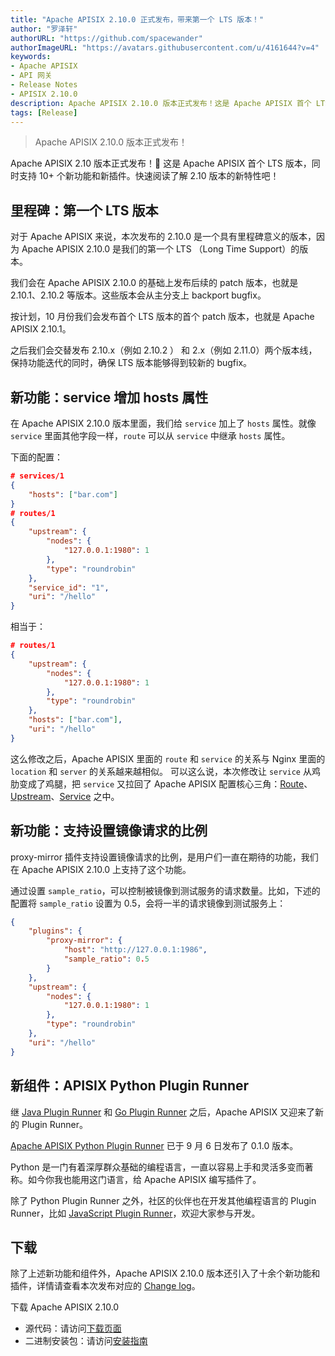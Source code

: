 ```yaml
---
title: "Apache APISIX 2.10.0 正式发布，带来第一个 LTS 版本！"
author: "罗泽轩"
authorURL: "https://github.com/spacewander"
authorImageURL: "https://avatars.githubusercontent.com/u/4161644?v=4"
keywords:
- Apache APISIX
- API 网关
- Release Notes
- APISIX 2.10.0
description: Apache APISIX 2.10.0 版本正式发布！这是 Apache APISIX 首个 LTS 版本，同时支持 10+ 个新功能和新插件。
tags: [Release]
---
```


> Apache APISIX 2.10.0 版本正式发布！

<!--truncate-->

Apache APISIX 2.10 版本正式发布！🎉 这是 Apache APISIX 首个 LTS 版本，同时支持 10+ 个新功能和新插件。快速阅读了解 2.10 版本的新特性吧！

## 里程碑：第一个 LTS 版本

对于 Apache APISIX 来说，本次发布的 2.10.0 是一个具有里程碑意义的版本，因为 Apache APISIX 2.10.0 是我们的第一个 LTS （Long Time Support）的版本。

我们会在 Apache APISIX 2.10.0 的基础上发布后续的 patch 版本，也就是 2.10.1、2.10.2 等版本。这些版本会从主分支上 backport bugfix。

按计划，10 月份我们会发布首个 LTS 版本的首个 patch 版本，也就是 Apache APISIX 2.10.1。

之后我们会交替发布 2.10.x（例如 2.10.2 ） 和 2.x（例如 2.11.0）两个版本线，保持功能迭代的同时，确保 LTS 版本能够得到较新的 bugfix。

## 新功能：service 增加 hosts 属性

在 Apache APISIX 2.10.0 版本里面，我们给 `service` 加上了 `hosts` 属性。就像 `service` 里面其他字段一样，`route` 可以从 `service` 中继承 `hosts` 属性。

下面的配置：

```json
# services/1
{
    "hosts": ["bar.com"]
}
# routes/1
{
    "upstream": {
        "nodes": {
            "127.0.0.1:1980": 1
        },
        "type": "roundrobin"
    },
    "service_id": "1",
    "uri": "/hello"
}
```

相当于：

```json
# routes/1
{
    "upstream": {
        "nodes": {
            "127.0.0.1:1980": 1
        },
        "type": "roundrobin"
    },
    "hosts": ["bar.com"],
    "uri": "/hello"
}
```

这么修改之后，Apache APISIX 里面的 `route` 和 `service` 的关系与 Nginx 里面的 `location` 和 `server` 的关系越来越相似。 可以这么说，本次修改让 `service` 从鸡肋变成了鸡腿，把 `service` 又拉回了 Apache APISIX 配置核心三角：[Route](http://apisix.apache.org/zh/docs/apisix/architecture-design/route)、 [Upstream](http://apisix.apache.org/zh/docs/apisix/architecture-design/upstream)、[Service](http://apisix.apache.org/zh/docs/apisix/architecture-design/service) 之中。

## 新功能：支持设置镜像请求的比例

proxy-mirror 插件支持设置镜像请求的比例，是用户们一直在期待的功能，我们在 Apache APISIX 2.10.0 上支持了这个功能。

通过设置 `sample_ratio`，可以控制被镜像到测试服务的请求数量。比如，下述的配置将 `sample_ratio` 设置为 0.5，会将一半的请求镜像到测试服务上：

```json
{
    "plugins": {
        "proxy-mirror": {
            "host": "http://127.0.0.1:1986",
            "sample_ratio": 0.5
        }
    },
    "upstream": {
        "nodes": {
            "127.0.0.1:1980": 1
        },
        "type": "roundrobin"
    },
    "uri": "/hello"
}
```

## 新组件：APISIX Python Plugin Runner

继 [Java Plugin Runner](https://apisix.apache.org/blog/2021/06/21/use-Java-to-write-Apache-APISIX-plugins/) 和 [Go Plugin Runner](https://apisix.apache.org/blog/2021/08/19/go-makes-Apache-APISIX-better/) 之后，Apache APISIX 又迎来了新的 Plugin Runner。

[Apache APISIX Python Plugin Runner](https://github.com/apache/apisix-python-plugin-runner) 已于 9 月 6 日发布了 0.1.0 版本。

Python 是一门有着深厚群众基础的编程语言，一直以容易上手和灵活多变而著称。如今你我也能用这门语言，给 Apache APISIX 编写插件了。

除了 Python Plugin Runner 之外，社区的伙伴也在开发其他编程语言的 Plugin Runner，比如 [JavaScript Plugin Runner](https://github.com/zenozeng/apisix-javascript-plugin-runner)，欢迎大家参与开发。

## 下载

除了上述新功能和组件外，Apache APISIX 2.10.0 版本还引入了十余个新功能和插件，详情请查看本次发布对应的 [Change log](https://github.com/apache/apisix/blob/release/2.10.0/CHANGELOG.md#2100)。

下载 Apache APISIX 2.10.0

- 源代码：请访问[下载页面](https://apisix.apache.org/downloads/)
- 二进制安装包：请访问[安装指南](https://apisix.apache.org/zh/docs/apisix/how-to-build/)
